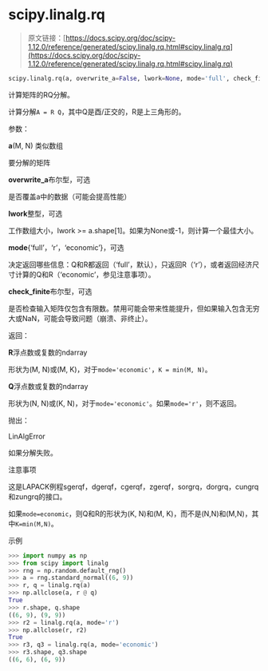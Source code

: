 # scipy.linalg.rq

> 原文链接：[https://docs.scipy.org/doc/scipy-1.12.0/reference/generated/scipy.linalg.rq.html#scipy.linalg.rq](https://docs.scipy.org/doc/scipy-1.12.0/reference/generated/scipy.linalg.rq.html#scipy.linalg.rq)

```py
scipy.linalg.rq(a, overwrite_a=False, lwork=None, mode='full', check_finite=True)
```

计算矩阵的RQ分解。

计算分解`A = R Q`，其中Q是酉/正交的，R是上三角形的。

参数：

**a**(M, N) 类似数组

要分解的矩阵

**overwrite_a**布尔型，可选

是否覆盖a中的数据（可能会提高性能）

**lwork**整型，可选

工作数组大小，lwork >= a.shape[1]。如果为None或-1，则计算一个最佳大小。

**mode**{‘full’，‘r’，‘economic’}，可选

决定返回哪些信息：Q和R都返回（‘full’，默认），只返回R（‘r’），或者返回经济尺寸计算的Q和R（‘economic’，参见注意事项）。

**check_finite**布尔型，可选

是否检查输入矩阵仅包含有限数。禁用可能会带来性能提升，但如果输入包含无穷大或NaN，可能会导致问题（崩溃、非终止）。

返回：

**R**浮点数或复数的ndarray

形状为(M, N)或(M, K)，对于`mode='economic'`，`K = min(M, N)`。

**Q**浮点数或复数的ndarray

形状为(N, N)或(K, N)，对于`mode='economic'`。如果`mode='r'`，则不返回。

抛出：

LinAlgError

如果分解失败。

注意事项

这是LAPACK例程sgerqf，dgerqf，cgerqf，zgerqf，sorgrq，dorgrq，cungrq和zungrq的接口。

如果`mode=economic`，则Q和R的形状为(K, N)和(M, K)，而不是(N,N)和(M,N)，其中`K=min(M,N)`。

示例

```py
>>> import numpy as np
>>> from scipy import linalg
>>> rng = np.random.default_rng()
>>> a = rng.standard_normal((6, 9))
>>> r, q = linalg.rq(a)
>>> np.allclose(a, r @ q)
True
>>> r.shape, q.shape
((6, 9), (9, 9))
>>> r2 = linalg.rq(a, mode='r')
>>> np.allclose(r, r2)
True
>>> r3, q3 = linalg.rq(a, mode='economic')
>>> r3.shape, q3.shape
((6, 6), (6, 9)) 
```
